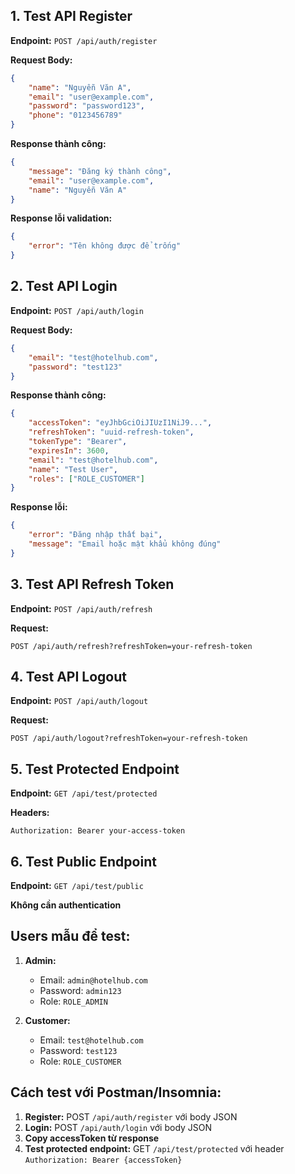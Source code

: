 

## 1. Test API Register

**Endpoint:** `POST /api/auth/register`

**Request Body:**
```json
{
    "name": "Nguyễn Văn A",
    "email": "user@example.com",
    "password": "password123",
    "phone": "0123456789"
}
```

**Response thành công:**
```json
{
    "message": "Đăng ký thành công",
    "email": "user@example.com",
    "name": "Nguyễn Văn A"
}
```

**Response lỗi validation:**
```json
{
    "error": "Tên không được để trống"
}
```

## 2. Test API Login

**Endpoint:** `POST /api/auth/login`

**Request Body:**
```json
{
    "email": "test@hotelhub.com",
    "password": "test123"
}
```

**Response thành công:**
```json
{
    "accessToken": "eyJhbGciOiJIUzI1NiJ9...",
    "refreshToken": "uuid-refresh-token",
    "tokenType": "Bearer",
    "expiresIn": 3600,
    "email": "test@hotelhub.com",
    "name": "Test User",
    "roles": ["ROLE_CUSTOMER"]
}
```

**Response lỗi:**
```json
{
    "error": "Đăng nhập thất bại",
    "message": "Email hoặc mật khẩu không đúng"
}
```

## 3. Test API Refresh Token

**Endpoint:** `POST /api/auth/refresh`

**Request:**
```
POST /api/auth/refresh?refreshToken=your-refresh-token
```

## 4. Test API Logout

**Endpoint:** `POST /api/auth/logout`

**Request:**
```
POST /api/auth/logout?refreshToken=your-refresh-token
```

## 5. Test Protected Endpoint

**Endpoint:** `GET /api/test/protected`

**Headers:**
```
Authorization: Bearer your-access-token
```

## 6. Test Public Endpoint

**Endpoint:** `GET /api/test/public`

**Không cần authentication**

## Users mẫu để test:

1. **Admin:**
   - Email: `admin@hotelhub.com`
   - Password: `admin123`
   - Role: `ROLE_ADMIN`

2. **Customer:**
   - Email: `test@hotelhub.com`
   - Password: `test123`
   - Role: `ROLE_CUSTOMER`

## Cách test với Postman/Insomnia:

1. **Register:** POST `/api/auth/register` với body JSON
2. **Login:** POST `/api/auth/login` với body JSON
3. **Copy accessToken từ response**
4. **Test protected endpoint:** GET `/api/test/protected` với header `Authorization: Bearer {accessToken}`

